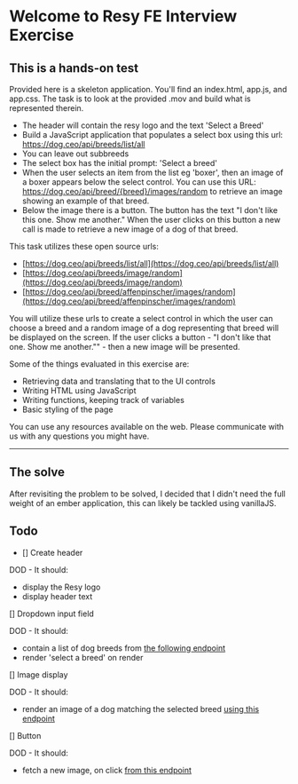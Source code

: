# Welcome to Resy FE Interview Exercise

## This is a hands-on test

Provided here is a skeleton application. You'll find an index.html, app.js, and app.css.
The task is to look at the provided .mov and build what is represented therein.

- The header will contain the resy logo and the text 'Select a Breed'
- Build a JavaScript application that populates a select box using this url: https://dog.ceo/api/breeds/list/all
- You can leave out subbreeds
- The select box has the initial prompt: 'Select a breed'
- When the user selects an item from the list eg 'boxer', then an image of a boxer appears below the select control. You can use this URL: https://dog.ceo/api/breed/{breed}/images/random to retrieve an image showing an example of that breed.
- Below the image there is a button. The button has the text "I don't like this one. Show me another." When the user clicks on this button a new call is made to retrieve a new image of a dog of that breed.

This task utilizes these open source urls:

- [https://dog.ceo/api/breeds/list/all](https://dog.ceo/api/breeds/list/all)
- [https://dog.ceo/api/breeds/image/random](https://dog.ceo/api/breeds/image/random)
- [https://dog.ceo/api/breed/affenpinscher/images/random](https://dog.ceo/api/breed/affenpinscher/images/random)

You will utilize these urls to create a select control in which the user can choose a breed and a random image of a dog representing that breed will be displayed on the screen.
If the user clicks a button - "I don't like that one. Show me another."" - then a new image will be presented.

Some of the things evaluated in this exercise are:

- Retrieving data and translating that to the UI controls
- Writing HTML using JavaScript
- Writing functions, keeping track of variables
- Basic styling of the page

You can use any resources available on the web.
Please communicate with us with any questions you might have.

---

## The solve

After revisiting the problem to be solved, I decided that I didn't need the full weight of an ember application, this can likely be tackled using vanillaJS.

## Todo

- [] Create header

DOD - It should:

- display the Resy logo
- display header text

[] Dropdown input field

DOD - It should:

- contain a list of dog breeds from [the following endpoint](https://dog.ceo/api/breeds/list/all)
- render 'select a breed' on render

[] Image display

DOD - It should:

- render an image of a dog matching the selected breed [using this endpoint](https://dog.ceo/api/breeds/image/random)

[] Button

DOD - It should:

- fetch a new image, on click [from this endpoint](https://dog.ceo/api/breed/affenpinscher/images/random)
